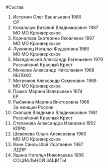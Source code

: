 #Состав
1. Истомин Олег Васильевич 1986   
    СР
2. Ковальчук Виталий Владимирович 1987   
    МО МО Кронверкское
3. Корнилова Екатерина Яковлевна 1987   
    МО МО Кронверкское
4. Лукиянец Наталья Федоровна 1986   
    МО МО Кронверкское
5. Македонский Александр Евгеньевич 1979   
    Российский Красный Крест
6. Миккоев Александр Николаевич 1968   
    ЯБЛОКО
7. Митрюков Александр Семенович 1969   
    МО МО Кронверкское
8. Пашко Марина Валерьевна 1974   
    ЕР
9. Рыбакина Марина Викторовна 1968   
    За женщин России
10. Скопцов Владимир Владимирович 1981   
    Российский Красный Крест
11. Степанова Александра Ивановна 1952   
    КПРФ
12. Шевелева Ольга Алексеевна 1980   
    МО МО Кронверкское
13. Яхин Сансызбай Исатаевич 1987   
    ЛДПР
14. Яшина Наталья Николаевна 1966   
    СОЦИАЛЬНОЙ ЗАЩИТЫ
